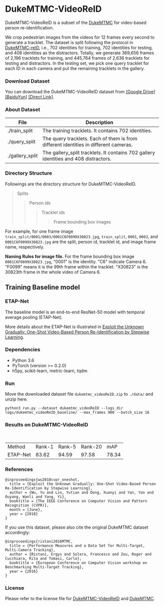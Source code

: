 
# DukeMTMC-VideoReID

DukeMTMC-VideoReID is a subset of the [DukeMTMC](http://vision.cs.duke.edu/DukeMTMC/) for video-based person re-identification.

We crop pedestrian images from the videos for 12 frames every second to generate a tracklet. The dataset is split following 
the protocol in [DukeMTMC-reID](https://github.com/layumi/DukeMTMC-reID_evaluation), i.e., 702 identities for training, 702 
identities for testing, and 408 identities as the distractors. Totally, we generate 369,656 frames of 2,196 tracklets for 
training, and 445,764 frames of 2,636 tracklets for testing and distractors.
In the testing set, we pick one query tracklet for each ID in each camera and put the remaining tracklets in the gallery. 


### Download Dataset
You can download the DukeMTMC-VideoReID dataset from
[[Google Drive]](https://drive.google.com/open?id=1T5bmWetLSvLjR30hAp8S54G2ERs81Pkg) [[BaiduYun]](https://pan.baidu.com/s/1axx55Z7XDzc95i0yGr4ItQ) [[Direct Link]](http://45.62.126.139/dukemtmc_videoReID.zip).


### About Dataset
|File  | Description | 
| --------   | -----  |
|./train_split  | The training tracklets. It contains 702 identities.|
|./query_split  | The query tracklets. Each of them is from different identities in different cameras.|
|./gallery_split  | The gallery_split tracklets. It contains 702 gallery identities and 408 distractors.|

### Directory Structure
Followings are the directory structure for DukeMTMC-VideoReID. 
> Splits
>> Person ids
>>> Tracklet ids
>>>> Frame bounding box images

For example, for one frame image `train_split/0001/0003/0001C6F0099X30823.jpg`, `train_split`, `0001`, `0003`, and `0001C6F0099X30823.jpg` are the split, person id, tracklet id, and image frame name, respectively.

**Naming Rules for image file.** 
For the frame bounding box image `0001C6F0099X30823.jpg`, "0001" is the identity. "C6" indicate Camera 6. "F0099" means it is the 99th frame within the tracklet. "X30823" is the 30823th frame in the whole video of Camera 6.


## Training Baseline model

### ETAP-Net
The baseline model is an end-to-end ResNet-50 model with temporal average pooling (ETAP-Net).

More details about the ETAP-Net is illustrated in [Exploit the Unknown Gradually: One-Shot Video-Based Person Re-Identification by Stepwise Learning](https://yu-wu.net/pdf/CVPR2018_Exploit-Unknown-Gradually.pdf).


### Dependencies
- Python 3.6
- PyTorch (version >= 0.2.0)
- h5py, scikit-learn, metric-learn, tqdm

### Run
Move the downloaded dataset file `dukemtmc_videoReID.zip` to `./data/` and unzip here.

```shell
python3 run.py --dataset dukemtmc_videoReID --logs_dir logs/dukemtmc_videoReID_baseline/ --max_frames 900 --batch_size 16
```

### Results on DukeMTMC-VideoReID

<table>
   <tr>
      <td>Method</td>
      <td>Rank-1</td>
      <td>Rank-5</td>
      <td>Rank-20</td>
      <td>mAP</td>
   </tr>
   <tr>
      <td>ETAP-Net</td>
      <td>83.62 </td>
      <td>94.59</td>
      <td>97.58</td>
      <td>78.34</td>
   </tr>
</table>

### References
```
@inproceedings{wu2018cvpr_oneshot,
  title = {Exploit the Unknown Gradually: One-Shot Video-Based Person Re-Identification by Stepwise Learning},
  author = {Wu, Yu and Lin, Yutian and Dong, Xuanyi and Yan, Yan and Ouyang, Wanli and Yang, Yi},
  booktitle = {The IEEE Conference on Computer Vision and Pattern Recognition (CVPR)},
  month = {June},
  year = {2018}
}
```
If you use this dataset, please also cite the original DukeMTMC dataset accordingly:
```
@inproceedings{ristani2016MTMC,
  title = {Performance Measures and a Data Set for Multi-Target, Multi-Camera Tracking},
  author = {Ristani, Ergys and Solera, Francesco and Zou, Roger and Cucchiara, Rita and Tomasi, Carlo},
  booktitle = {European Conference on Computer Vision workshop on Benchmarking Multi-Target Tracking},
  year = {2016}
}
```
### License
Please refer to the license file for [DukeMTMC-VideoReID](https://github.com/Yu-Wu/DukeMTMC-VideoReID/blob/master/LICENSES/LICENSE_DukeMTMC-VideoReID.txt) and [DukeMTMC](https://github.com/Yu-Wu/DukeMTMC-VideoReID/blob/master/LICENSES/LICENSE_DukeMTMC.txt).


